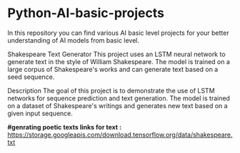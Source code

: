 # Python-AI-basic-projects

In this repository you can find various AI basic level projects for your better understanding of AI models from basic level. 


Shakespeare Text Generator
This project uses an LSTM neural network to generate text in the style of William Shakespeare. The model is trained on a large corpus of Shakespeare's works and can generate text based on a seed sequence.

Description
The goal of this project is to demonstrate the use of LSTM networks for sequence prediction and text generation. The model is trained on a dataset of Shakespeare's writings and generates new text based on a given input sequence.

**#genrating poetic texts links for text :**
https://storage.googleapis.com/download.tensorflow.org/data/shakespeare.txt
